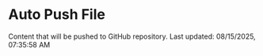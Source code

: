 # Auto Push File

Content that will be pushed to GitHub repository.
Last updated: 08/15/2025, 07:35:58 AM